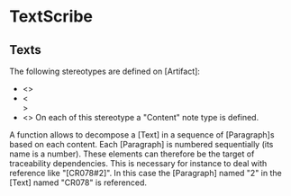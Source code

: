 TextScribe
==========

Texts
-----
The following stereotypes are defined on [Artifact]:  
* <<Text>>
* <<Section>> 
* <<Paragraph>>
On each of this stereotype a "Content" note type is defined.

A function allows to decompose a [Text] in a sequence of [Paragraph]s based on each content. Each [Paragraph] is numbered sequentially (its name is a number). These elements can therefore be the target of traceability dependencies. This is necessary for instance to deal with reference like "[CR078#2]". In this case the [Paragraph] named "2" in the [Text] named "CR078" is referenced. 